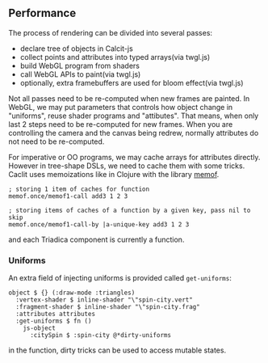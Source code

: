 ## Performance

The process of rendering can be divided into several passes:

- declare tree of objects in Calcit-js
- collect points and attributes into typed arrays(via twgl.js)
- build WebGL program from shaders
- call WebGL APIs to paint(via twgl.js)
- optionally, extra framebuffers are used for bloom effect(via twgl.js)

Not all passes need to be re-computed when new frames are painted. In WebGL, we may put parameters that controls how object change in "uniforms", reuse shader programs and "attibutes". That means, when only last 2 steps need to be re-computed for new frames. When you are controlling the camera and the canvas being redrew, normally attributes do not need to be re-computed.

For imperative or OO programs, we may cache arrays for attributes directly. However in tree-shape DSLs, we need to cache them with some tricks. Caclit uses memoizations like in Clojure with the library [memof](https://github.com/calcit-lang/memof).

```cirru
; storing 1 item of caches for function
memof.once/memof1-call add3 1 2 3

; storing items of caches of a function by a given key, pass nil to skip
memof.once/memof1-call-by |a-unique-key add3 1 2 3
```

and each Triadica component is currently a function.

### Uniforms

An extra field of injecting uniforms is provided called `get-uniforms`:

```cirru
object $ {} (:draw-mode :triangles)
  :vertex-shader $ inline-shader "\"spin-city.vert"
  :fragment-shader $ inline-shader "\"spin-city.frag"
  :attributes attributes
  :get-uniforms $ fn ()
    js-object
      :citySpin $ :spin-city @*dirty-uniforms
```

in the function, dirty tricks can be used to access mutable states.
